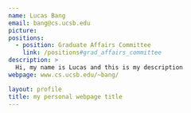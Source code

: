 ```yaml
---
name: Lucas Bang
email: bang@cs.ucsb.edu
picture:
positions:
  - position: Graduate Affairs Committee
    link: /positions#grad_affairs_committee
description: >
  Hi, my name is Lucas and this is my description
webpage: www.cs.ucsb.edu/~bang/

layout: profile
title: my personal webpage title
---
```

